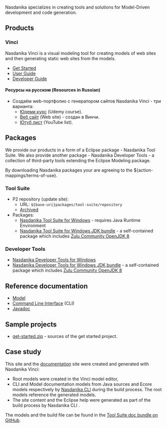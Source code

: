
Nasdanika specializes in creating tools and solutions for Model-Driven development and code generation.

## Products

### Vinci 

Nasdanika Vinci is a visual modeling tool  for creating models of web sites and then generating static web sites from the models.

* [Get Started](doc/guides/vinci/get-started/index.html)
* [User Guide](doc/guides/vinci/user/index.html)
* [Developer Guide](doc/guides/vinci/developer/index.html) 

#### Ресурсы на русском (Resources in Russian)

* Создаём web-портфолио с генератором сайтов Nasdanika Vinci - три варианта:
    * [Юдеми курс](https://www.udemy.com/course/nasdanika-vinci-level-1/) (Udemy course).
    * [Веб сайт](https://tanchora.github.io/vinci_udemy_base_course/courseprogram/) (Web site) - создан в Винчи. 
    * [Ютуб лист](https://www.youtube.com/playlist?list=PLqZWa5YR2-FhWXAS_yKuAOUtUmLYDGcpf) (YouTube list).

## Packages

We provide our products in a form of a Eclipse package - Nasdanika Tool Suite. 
We also provide another package - Nasdanika Developer Tools - a collection of third-party tools extending the Eclipse Modeling package.    

By downloading Nasdanika packages your are agreeing to the ${action-mappings/terms-of-use}.

### Tool Suite

* P2 repository (update site):
    * URL: ``${base-uri}packages/tool-suite/repository``
    * [Archived](packages/tool-suite/org.nasdanika.tools.repository-2020.06.00-SNAPSHOT.zip)
* Packages:
    * [Nasdanika Tool Suite for Windows](packages/tool-suite/nasdanika-tool-suite-2020-06-win32-x86_64.zip) - requires Java Runtime Environment
    * [Nasdanika Tool Suite for Windows JDK bundle](packages/tool-suite/nasdanika-tool-suite-2020-06-openjdk-8-win32-x86_64.zip) - a self-contained package which includes [Zulu Community OpenJDK 8](https://www.azul.com/downloads/zulu-community/?architecture=x86-64-bit&package=jdk)     

### Developer Tools

* [Nasdanika Developer Tools for Windows](packages/nasdanika-developer-tools-2020-06-win32-x86_64.zip)
* [Nasdanika Developer Tools for Windows JDK bundle](packages/nasdanika-developer-tools-2020-06-open-jdk-8-win32-x86_64.zip) - a self-contained package which includes [Zulu Community OpenJDK 8](https://www.azul.com/downloads/zulu-community/?architecture=x86-64-bit&package=jdk)     

## Reference documentation

* [Model](doc/refernce/model-doc/index.html)
* [Command Line Interface](doc/reference/cli/index.html) (CLI)
* [Javadoc](doc/reference/javadoc/index.html)

## Sample projects

* [get-started.zip](get-started.zip) - sources of the get started project.

## Case study

This site and the [documentation](doc/index.html) site were created and generated with Nasdanika Vinci:

* Root models were created in the Vinci model editor,
* CLI and Model documentation models from Java sources and Ecore models respectively  by [Nasdanika CLI](doc/cli/index.html) during the build process. The root models reference the generated models. 
* The site content and the Eclipse help were generated as part of the build process by Nasdanika CLI . 

The models and the build file can be found in the [Tool Suite doc bundle on GitHub](https://github.com/Nasdanika/release/tree/master/tool-suite/doc).  
